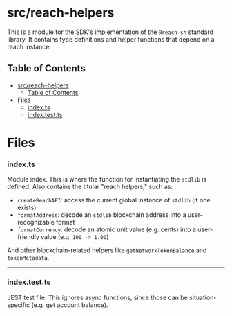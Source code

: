 # src/reach-helpers

This is a module for the SDK's implementation of the `@reach-sh` standard library. It contains type definitions and helper functions that depend on a reach instance. 

## Table of Contents
- [src/reach-helpers](#srcreach-helpers)
  - [Table of Contents](#table-of-contents)
- [Files](#files)
    - [index.ts](#indexts)
    - [index.test.ts](#indextestts)


# Files


### index.ts
Module index. This is where the function for instantiating the `stdlib` is defined. Also contains the titular "reach helpers," such as:
- `createReachAPI`: access the current global instance of `stdlib` (if one exists)
- `formatAddress`: decode an `stdlib` blockchain address into a user-recognizable format
- `formatCurrency`: decode an atomic unit value (e.g. cents) into a user-friendly value (e.g. `100 -> 1.00`)

And other blockchain-related helpers like `getNetworkTokenBalance` and `tokenMetadata`.

---
### index.test.ts
JEST test file. This ignores async functions, since those can be situation-specific (e.g. get account balance). 
